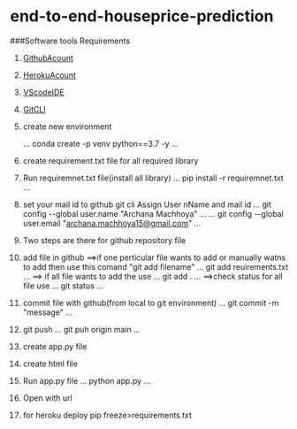 # end-to-end-houseprice-prediction

###Software tools Requirements

1. [GithubAcount](https://github.com)
2. [HerokuAcount](https://heroku.com)
3. [VScodeIDE](https://code.visualstudio.com/)
4. [GitCLI](https://git-scm.com/book/en/v2/Getting-Started-The-Command-Line)

5. create new environment

   ...
   conda create -p venv python==3.7 -y
   ...
6. create requirement.txt file for all required library 
7. Run requiremnet.txt file(install all library)
   ...
   pip install -r requiremnet.txt
   ...
8. set your mail id to github git cli
   Assign User nName and mail id
   ...
   git config --global user.name "Archana Machhoya" 
   ...
   ...
   git config --global user.email  "archana.machhoya15@gmail.com" 
   ...
9. Two steps are there for github repository file
1. add file in github 
==>if one perticular file wants to add or manually watns to add then use this comand "git add filename"
...
git add reuirements.txt
...
==> if all file wants to add the use 
...
git add . 
...
==>check status for all file use
...
git status
 ...
2. commit file with github(from local to git environment)
...
git commit -m "message"
...
3. git push
...
git puh origin main
...
10. create app.py file
11. create html file
12. Run app.py file
...
python app.py
...
13. Open with url
14. for heroku deploy 
pip freeze>requirements.txt